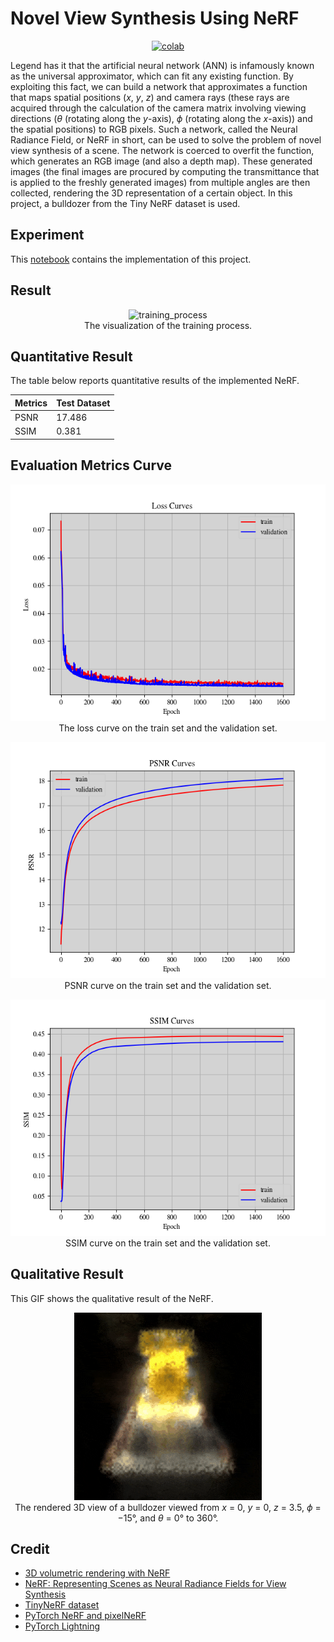 # Novel View Synthesis Using NeRF


 <div align="center">
    <a href="https://colab.research.google.com/github/reshalfahsi/novel-view-synthesis/blob/master/Novel_View_Synthesis_Using_NeRF.ipynb"><img src="https://colab.research.google.com/assets/colab-badge.svg" alt="colab"></a>
    <br />
 </div>


Legend has it that the artificial neural network (ANN) is infamously known as the universal approximator, which can fit any existing function. By exploiting this fact, we can build a network that approximates a function that maps spatial positions (_x_, _y_, _z_) and camera rays (these rays are acquired through the calculation of the camera matrix involving viewing directions (_θ_ (rotating along the _y_-axis), _ϕ_ (rotating along the _x_-axis)) and the spatial positions) to RGB pixels. Such a network, called the Neural Radiance Field, or NeRF in short, can be used to solve the problem of novel view synthesis of a scene. The network is coerced to overfit the function, which generates an RGB image (and also a depth map). These generated images (the final images are procured by computing the transmittance that is applied to the freshly generated images) from multiple angles are then collected, rendering the 3D representation of a certain object. In this project, a bulldozer from the Tiny NeRF dataset is used.


## Experiment


This [notebook](https://github.com/reshalfahsi/novel-view-synthesis/blob/master/Novel_View_Synthesis_Using_NeRF.ipynb) contains the implementation of this project.


## Result


<p align="center"> <img src="https://github.com/reshalfahsi/novel-view-synthesis/blob/master/assets/training_process.gif" alt="training_process" > <br /> The visualization of the training process. </p>



## Quantitative Result

The table below reports quantitative results of the implemented NeRF.

Metrics | Test Dataset |
------------ | ------------- |
PSNR | 17.486 |
SSIM | 0.381 |


## Evaluation Metrics Curve


<p align="center"> <img src="https://github.com/reshalfahsi/novel-view-synthesis/blob/master/assets/loss_curve.png" alt="loss_curve" > <br /> The loss curve on the train set and the validation set. </p>

<p align="center"> <img src="https://github.com/reshalfahsi/novel-view-synthesis/blob/master/assets/psnr_curve.png" alt="psnr_curve" > <br /> PSNR curve on the train set and the validation set. </p>

<p align="center"> <img src="https://github.com/reshalfahsi/novel-view-synthesis/blob/master/assets/ssim_curve.png" alt="ssim_curve" > <br /> SSIM curve on the train set and the validation set. </p>


## Qualitative Result

This GIF shows the qualitative result of the NeRF.

<p align="center"> <img src="https://github.com/reshalfahsi/novel-view-synthesis/blob/master/assets/qualitative_result.gif" alt="qualitative_result" > <br /> The rendered 3D view of a bulldozer viewed from <i>x</i> = 0, <i>y</i> = 0, <i>z</i> = 3.5, <i>ϕ</i> = −15°, and <i>θ</i> = 0° to 360°. </p>


## Credit

- [3D volumetric rendering with NeRF](https://keras.io/examples/vision/nerf)
- [NeRF: Representing Scenes as Neural Radiance Fields for View Synthesis](https://arxiv.org/pdf/2003.08934.pdf)
- [TinyNeRF dataset](https://cseweb.ucsd.edu/~viscomp/projects/LF/papers/ECCV20/nerf/tiny_nerf_data.npz)
- [PyTorch NeRF and pixelNeRF](https://github.com/airalcorn2/pytorch-nerf)
- [PyTorch Lightning](https://lightning.ai/docs/pytorch/latest/)
